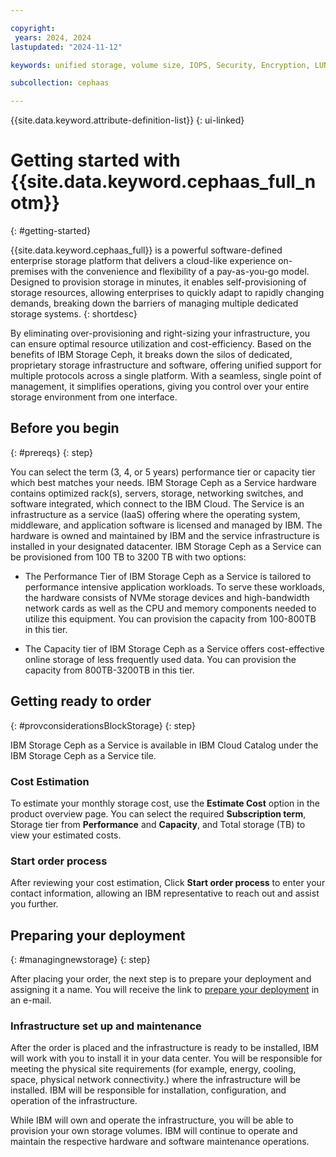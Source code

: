 ```yaml
---

copyright:
 years: 2024, 2024
lastupdated: "2024-11-12"

keywords: unified storage, volume size, IOPS, Security, Encryption, LUN, secondary storage, mount storage, provision storage, iSCSI, MPIO, redundant

subcollection: cephaas

---
```

{{site.data.keyword.attribute-definition-list}}
{: ui-linked}

# Getting started with {{site.data.keyword.cephaas_full_notm}}
{: #getting-started}

{{site.data.keyword.cephaas_full}} is a powerful software-defined enterprise storage platform that delivers a cloud-like experience on-premises with the convenience and flexibility of a pay-as-you-go model. Designed to provision storage in minutes, it enables self-provisioning of storage resources, allowing enterprises to quickly adapt to rapidly changing demands, breaking down the barriers of managing multiple dedicated storage systems.
{: shortdesc}

By eliminating over-provisioning and right-sizing your infrastructure, you can ensure optimal resource utilization and cost-efficiency. Based on the benefits of IBM Storage Ceph, it breaks down the silos of dedicated, proprietary storage infrastructure and software, offering unified support for multiple protocols across a single platform. With a seamless, single point of management, it simplifies operations, giving you control over your entire storage environment from one interface.


## Before you begin
{: #prereqs}
{: step}

You can select the term (3, 4, or 5 years) performance tier or capacity tier which best matches your needs. IBM Storage Ceph as a Service hardware contains optimized rack(s), servers, storage, networking switches, and software integrated, which connect to the IBM Cloud.
The Service is an infrastructure as a service (IaaS) offering where the operating system, middleware, and application software is licensed and managed by IBM. The hardware is owned and maintained by IBM and the service infrastructure is installed in your designated datacenter.
IBM Storage Ceph as a Service can be provisioned from 100 TB to 3200 TB with two options:

- The Performance Tier of IBM Storage Ceph as a Service is tailored to performance intensive application workloads. To serve these workloads, the hardware consists of NVMe storage devices and high-bandwidth network cards as well as the CPU and memory components needed to utilize this equipment. You can provision the capacity from 100-800TB in this tier.

- The Capacity tier of IBM Storage Ceph as a Service offers cost-effective online storage of less frequently used data. You can provision the capacity from 800TB-3200TB in this tier.



## Getting ready to order
{: #provconsiderationsBlockStorage}
{: step}

IBM Storage Ceph as a Service is available in IBM Cloud Catalog under the IBM Storage Ceph as a Service tile. 

### Cost Estimation

To estimate your monthly storage cost, use the **Estimate Cost** option in the product overview page. You can select the required **Subscription term**, Storage tier from **Performance** and **Capacity**, and Total storage (TB) to view your estimated costs. 

### Start order process

After reviewing your cost estimation, Click **Start order process** to enter your contact information, allowing an IBM representative to reach out and assist you further. 

## Preparing your deployment
{: #managingnewstorage}
{: step}



After placing your order, the next step is to prepare your deployment and assigning it a name. You will receive the link to [prepare your deployment](https://test.cloud.ibm.com/docs/cephaas?topic=cephaas-preparing-deployment) in an e-mail.


### Infrastructure set up and maintenance

After the order is placed and the infrastructure is ready to be installed, IBM will work with you to install it in your data center. You will be responsible for meeting the physical site requirements (for example, energy, cooling, space, physical network connectivity.) where the infrastructure will be installed. IBM will be responsible for installation, configuration, and operation of the infrastructure.

While IBM will own and operate the infrastructure, you will be able to provision your own storage volumes. IBM will continue to operate and maintain the respective hardware and software maintenance operations.
